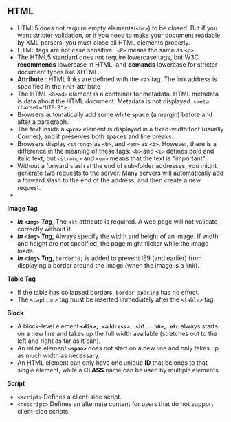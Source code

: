 ## HTML

 - HTML5 does not require empty elements(`<br>`) to be closed. But if you want stricter validation, or if you need to make your document readable by XML parsers, you must close all HTML elements properly.
 - HTML tags are not case sensitive ` <P>` means the same as `<p>`.
 - The HTML5 standard does not require lowercase tags, but W3C **recommends** lowercase in HTML, and **demands** lowercase for stricter document types like XHTML.
 - **Attribute** : HTML links are defined with the `<a>` tag. The link address is specified in the `href` attribute
 - The HTML `<head>` element is a container for metadata. HTML metadata is data about the HTML document. Metadata is not displayed. `<meta charset="UTF-8">`
 - Browsers automatically add some white space (a margin) before and after a paragraph.
 - The text inside a **`<pre>`** element is displayed in a fixed-width font (usually Courier), and it preserves both spaces and line breaks.
 - Browsers display `<strong>` as `<b>`, and `<em>` as `<i>`. However, there is a difference in the meaning of these tags: `<b>` and `<i>` defines bold and italic text, but `<strong>` and `<em>` means that the text is "important".
 - Without a forward slash at the end of sub-folder addresses, you might generate two requests to the server. Many servers will automatically add a forward slash to the end of the address, and then create a new request.
 - 
**Image Tag**
 - ***In `<img>` Tag***, The `alt` attribute is required. A web page will not validate correctly without it.
 - ***In `<img>` Tag***,  Always specify the width and height of an image. If width and height are not specified, the page might flicker while the image loads.
 - ***In `<img>` Tag***, `border:0;` is added to prevent IE9 (and earlier) from displaying a border around the image (when the image is a link).

**Table Tag**
 - If the table has collapsed borders, `border-spacing` has no effect.
 - The `<caption>` tag must be inserted immediately after the `<table>` tag.

**Block**
 - A block-level element **`<div>, <address>, <h1...h6>, etc`** always starts on a new line and takes up the full width available (stretches out to the left and right as far as it can).
 - An inline element **`<span>`** does not start on a new line and only takes up as much width as necessary.
 - An HTML element can only have one unique **ID** that belongs to that single element, while a **CLASS** name can be used by multiple elements

**Script**
 - `<script>` Defines a client-side script.
 - `<noscript>` Defines an alternate content for users that do not support client-side scripts